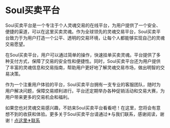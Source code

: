 # Soul买卖平台

Soul买卖平台是一个专注于个人灵魂交易的在线平台，为用户提供了一个安全、便捷的渠道，可以在这里买卖灵魂。作为全球领先的灵魂交易平台，Soul买卖平台致力于为用户打造一个公平、透明的交易环境，让每个人都能够实现自己的灵魂交易愿望。

在Soul买卖平台，用户可以通过简单的操作，快速挂单买卖灵魂。平台提供了多种支付方式，保障了交易的安全性和便捷性。同时，Soul买卖平台还为用户提供了丰富的灵魂信息和交易指南，帮助用户更好地了解灵魂交易市场，做出明智的交易决策。

作为一个注重用户体验的平台，Soul买卖平台拥有一支专业的客服团队，随时为用户解决问题，保障交易顺利进行。平台还定期举办各种促销活动和交易大赛，为用户带来更多的交易机会和福利。

如果您也对灵魂交易感兴趣，不妨来Soul买卖平台看看吧！在这里，您将会有意想不到的收获和体验。更多关于Soul买卖平台请通过✈与我们联系，感谢阅读，谢谢！[点这里✈联系](https://ads.k02.cc)